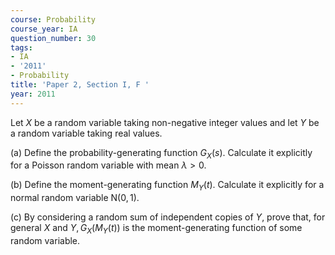 ```yaml
---
course: Probability
course_year: IA
question_number: 30
tags:
- IA
- '2011'
- Probability
title: 'Paper 2, Section I, F '
year: 2011
---
```




Let $X$ be a random variable taking non-negative integer values and let $Y$ be a random variable taking real values.

(a) Define the probability-generating function $G_{X}(s)$. Calculate it explicitly for a Poisson random variable with mean $\lambda>0$.

(b) Define the moment-generating function $M_{Y}(t)$. Calculate it explicitly for a normal random variable $\mathrm{N}(0,1)$.

(c) By considering a random sum of independent copies of $Y$, prove that, for general $X$ and $Y, G_{X}\left(M_{Y}(t)\right)$ is the moment-generating function of some random variable.